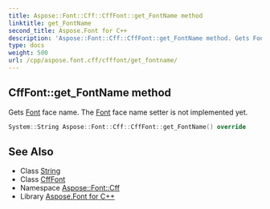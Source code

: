 ```yaml
---
title: Aspose::Font::Cff::CffFont::get_FontName method
linktitle: get_FontName
second_title: Aspose.Font for C++
description: 'Aspose::Font::Cff::CffFont::get_FontName method. Gets Font face name. The Font face name setter is not implemented yet in C++.'
type: docs
weight: 500
url: /cpp/aspose.font.cff/cfffont/get_fontname/
---
```

## CffFont::get_FontName method


Gets [Font](../../../aspose.font/font/) face name. The [Font](../../../aspose.font/font/) face name setter is not implemented yet.

```cpp
System::String Aspose::Font::Cff::CffFont::get_FontName() override
```

## See Also

* Class [String](../../../system/string/)
* Class [CffFont](../)
* Namespace [Aspose::Font::Cff](../../)
* Library [Aspose.Font for C++](../../../)
